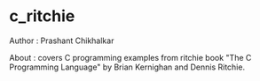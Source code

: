 # c_ritchie
Author 	: Prashant Chikhalkar

About	: 
covers C programming examples from ritchie book "The C Programming Language" 
by Brian Kernighan and Dennis Ritchie.
